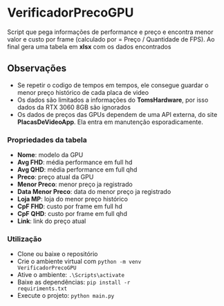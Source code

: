 # VerificadorPrecoGPU
Script que pega informações de performance e preço e encontra menor valor e custo por frame (calculado por = Preço / Quantidade de FPS). Ao final gera uma tabela em **xlsx** com os dados encontrados


## Observações

- Se repetir o codigo de tempos em tempos, ele consegue guardar o menor preço histórico de cada placa de video
- Os dados são limitados a informações do **TomsHardware**, por isso dados da RTX 3060 8GB são ignorados
- Os dados de preços das GPUs dependem de uma API externa, do site **PlacasDeVideoApp**. Ela entra em manutenção esporadicamente. 

### Propriedades da tabela

- **Nome**: modelo da GPU
- **Avg FHD**: média performance em full hd
- **Avg QHD**: média performance em full qhd
- **Preco**: preço atual da GPU
- **Menor Preco**: menor preço ja registrado
- **Data Menor Preco**: data do menor preço ja registrado
- **Loja MP**: loja do menor preço histórico
- **CpF FHD**: custo por frame em full hd
- **CpF QHD**: custo por frame em full qhd
- **Link**: link do preço atual

### Utilização

- Clone ou baixe o repositório
- Crie o ambiente virtual com <code>python -m venv VerificadorPrecoGPU</code>
- Ative o ambiente: <code>.\Scripts\activate</code>
- Baixe as dependências: <code>pip install -r requiriments.txt</code>
- Execute o projeto: <code>python main.py</code>